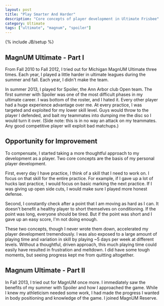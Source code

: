 ```yaml
---
layout: post
title: "Play Smarter And Harder"
description: "Core concepts of player development in Ultimate Frisbee"
category: Ultimate
tags: ["ultimate", "magnum", "spoiler"]
---
```

{% include JB/setup %}

## MagnUM Ultimate - Part I

From Fall 2010 to Fall 2012, I tried out for Michigan MagnUM Ultimate three times. Each year, I played a little harder in ultimate leagues during the summer and fall. Each year, I didn't make the team.

In summer 2013, I played for Spoiler, the Ann Arbor club Open team. The first summer with Spoiler was one of the most difficult phases in my ultimate career. I was bottom of the roster, and I hated it. Every other player had a huge experience advantage over me. At every practice, I was targeted and exploited for my lower skill level. Guys would throw to the player I defended, and bait my teammates into dumping me the disc so I would turn it over. (Side note: this is in no way an attack on my teammates. Any good competitive player will exploit bad matchups.)

## Opportunity for Improvement

To compensate, I started taking a more thoughtful approach to my development as a player. Two core concepts are the basis of my personal player development.

First, every day I have practice, I think of a skill that I need to work on. I focus on that skill for the entire practice. For example, if I gave up a lot of hucks last practice, I would focus on basic marking the next practice. If I was giving up open side cuts, I would make sure I played more honest defense.

Second, I constantly check after a point that I am moving as hard as I can. It doesn't benefit a healthy player to short themselves on conditioning. If the point was long, everyone should be tired. But if the point was short and I gave up an easy score, I'm not doing enough.

These two concepts, though I never wrote them down, accelerated my player development tremendously. I was also exposed to a large amount of playing time and variation in skill by playing ~5 days per week at different levels. Without a thoughtful, driven approach, this much playing time could easily have resulted in frustration and meltdown. I did have some tough moments, but seeing progress kept me from quitting altogether.

## Magnum Ultimate - Part II

In Fall 2013, I tried out for MagnUM once more. I immediately saw the benefits of my summer with Spoiler and how I approached the game. While I knew my athleticism needed some work, I had made the progress I wanted in body positioning and knowledge of the game. I joined MagnUM Reserve.